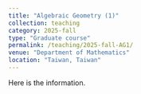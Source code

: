 ```yaml
---
title: "Algebraic Geometry (1)"
collection: teaching
category: 2025-fall
type: "Graduate course"
permalink: /teaching/2025-fall-AG1/
venue: "Department of Mathematics"
location: "Taiwan, Taiwan"
---
```


Here is the information.

